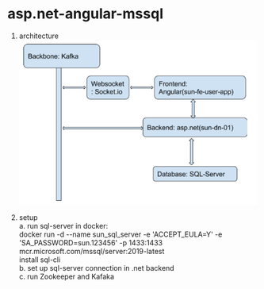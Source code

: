 # asp.net-angular-mssql
 
1. architecture  
![alt text](./architecture.png)

2. setup  
 a. run sql-server in docker:  
 docker run -d --name sun_sql_server -e 'ACCEPT_EULA=Y' -e 'SA_PASSWORD=sun.123456' -p 1433:1433 mcr.microsoft.com/mssql/server:2019-latest  
 install sql-cli  
 b. set up sql-server connection in .net backend  
 c. run Zookeeper and Kafaka  
 
